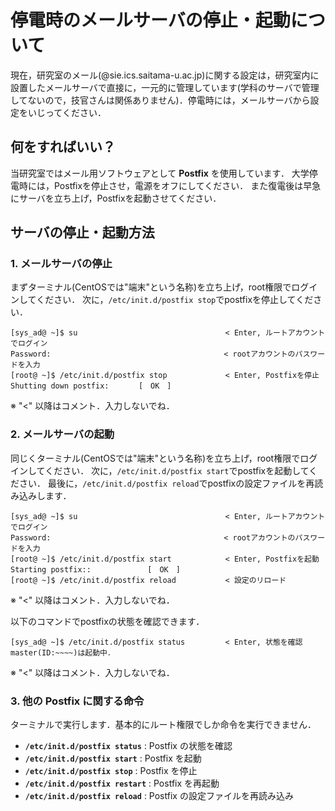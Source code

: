 # 停電時のメールサーバの停止・起動について

現在，研究室のメール(@sie.ics.saitama-u.ac.jp)に関する設定は，研究室内に設置したメールサーバで直接に，一元的に管理しています(学科のサーバで管理してないので，技官さんは関係ありません)．停電時には，メールサーバから設定をいじってください．

## 何をすればいい？

当研究室ではメール用ソフトウェアとして **Postfix** を使用しています．
大学停電時には，Postfixを停止させ，電源をオフにしてください．
また復電後は早急にサーバを立ち上げ，Postfixを起動させてください．

## サーバの停止・起動方法



### 1. メールサーバの停止

まずターミナル(CentOSでは"端末"という名称)を立ち上げ，root権限でログインしてください．
次に，`/etc/init.d/postfix stop`でpostfixを停止してください．

```
[sys_ad@ ~]$ su                                 < Enter, ルートアカウントでログイン
Password:　                                     < rootアカウントのパスワードを入力
[root@ ~]$ /etc/init.d/postfix stop             < Enter, Postfixを停止
Shutting down postfix:　　　　[　OK　]
```
※ "<" 以降はコメント．入力しないでね．

### 2. メールサーバの起動

同じくターミナル(CentOSでは"端末"という名称)を立ち上げ，root権限でログインしてください．
次に，`/etc/init.d/postfix start`でpostfixを起動してください．
最後に，`/etc/init.d/postfix reload`でpostfixの設定ファイルを再読み込みします．

```
[sys_ad@ ~]$ su                                 < Enter, ルートアカウントでログイン
Password:　                                     < rootアカウントのパスワードを入力
[root@ ~]$ /etc/init.d/postfix start            < Enter, Postfixを起動
Starting postfix::　　　      　[　OK　]
[root@ ~]$ /etc/init.d/postfix reload           < 設定のリロード
```
※ "<" 以降はコメント．入力しないでね．

以下のコマンドでpostfixの状態を確認できます．

```
[sys_ad@ ~]$ /etc/init.d/postfix status         < Enter, 状態を確認
master(ID:~~~~)は起動中．
```
※ "<" 以降はコメント．入力しないでね．


### 3. 他の Postfix に関する命令

ターミナルで実行します．基本的にルート権限でしか命令を実行できません．

- **`/etc/init.d/postfix status`** : Postfix の状態を確認
- **`/etc/init.d/postfix start`** : Postfix を起動
- **`/etc/init.d/postfix stop`** : Postfix を停止
- **`/etc/init.d/postfix restart`** : Postfix を再起動
- **`/etc/init.d/postfix reload`** : Postfix の設定ファイルを再読み込み
